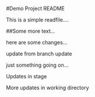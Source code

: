 #Demo Project README

This is a simple readfile....

##Some more text...

here are some changes...

update from branch update

just something going on...

Updates in stage

More updates in working directory
